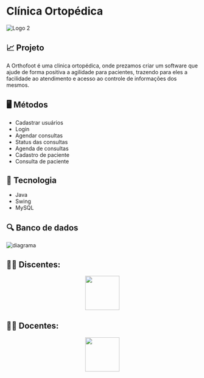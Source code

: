# Clínica Ortopédica

![Logo 2](https://user-images.githubusercontent.com/111135808/224034532-c135e2cb-9160-4914-9e18-f5193f0aaaa3.png)


<h2> 📈 Projeto </h2>

<p> A Orthofoot é uma clinica ortopédica, onde prezamos criar um software que ajude de forma positiva a agilidade para pacientes, trazendo para eles a facilidade ao atendimento e acesso ao controle de informações dos mesmos. </p>

<h2> 🖥️ Métodos </h2>

+ Cadastrar usuários
+ Login 
+ Agendar consultas
+ Status das consultas
+ Agenda de consultas
+ Cadastro de paciente
+ Consulta de paciente


<h2> 🚀 Tecnologia </h2>
 
 + Java 
 + Swing
 + MySQL
 
 <h2> 🔍 Banco de dados </h2>
 
 ![diagrama](https://user-images.githubusercontent.com/111135808/224045736-566fde49-c493-4d79-9109-69df0a001b0d.png)



 <h2> 🧑‍🎓 Discentes: </h2>
 <div align="center">
  <a href="https://linktr.ee/orthofoot" target="_blank"><img src="https://cdn.jsdelivr.net/gh/devicons/devicon/icons/github/github-original.svg" target="_blank" widht="90" height="90"></a>
 </div>

 <h2> 🧑‍🏫 Docentes: </h2>
 <div align="center">
  <a href="https://linktr.ee/OrthofootDocentes" target="_blank"><img src="https://cdn.jsdelivr.net/gh/devicons/devicon/icons/github/github-original.svg" target="_blank" widht="90" height="90"></a>
 </div>
 

